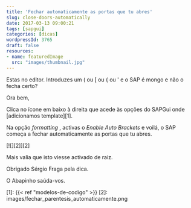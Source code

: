 ```yaml
---
title: 'Fechar automaticamente as portas que tu abres'
slug: close-doors-automatically
date: 2017-03-13 09:00:21
tags: [sapgui]
categories: [dicas]
wordpressId: 3765
draft: false
resources:
- name: featuredImage
  src: "images/thumbnail.jpg"
---
```

Estas no editor. Introduzes um ( ou [ ou { ou ' e o SAP é mongo e não o fecha certo?

Ora bem,

Clica no ícone em baixo à direita que acede às opções do SAPGui onde [adicionamos template][1].

Na opção _formatting_ , activas o _Enable Auto Brackets_ e voilá, o SAP começa a fechar automaticamente as portas que tu abres.

[![][2]][2]

Mais valia que isto viesse activado de raiz.

Obrigado Sérgio Fraga pela dica.

O Abapinho saúda-vos.

   [1]: {{< ref "modelos-de-codigo" >}}
   [2]: images/fechar_parentesis_automaticamente.png
